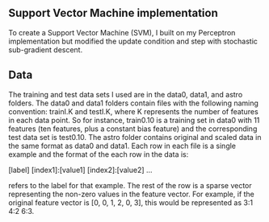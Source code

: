## Support Vector Machine implementation

To create a Support Vector Machine (SVM), I built on my Perceptron implementation but modified the update condition and step with stochastic sub-gradient descent.

## Data

The training and test data sets I used are in the data0, data1, and astro folders. The data0 and data1 folders contain files with the following naming convention: trainI.K and testI.K, where K represents the number of features in each data point. So for instance, train0.10 is a training set in data0 with 11 features (ten features, plus a constant bias feature) and the corresponding test data set is test0.10. The astro folder contains original and scaled data in the same format as data0 and data1. Each row in each file is a single example and the format of the each row in the data is:

[label] [index1]:[value1] [index2]:[value2] ...

<label> refers to the label for that example. The rest of the row is a sparse vector representing the non-zero values in the feature vector. For example, if the original feature vector is [0, 0, 1, 2, 0, 3], this would be represented as 3:1 4:2 6:3.
